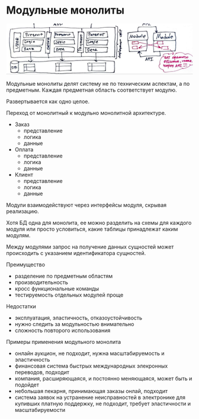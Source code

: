 # Модульные монолиты

![Модульные монолиты](img/07_01.png)

Модульные монолиты делят систему не по техническим аспектам, а по предметным.
Каждая предметная область соответствует модулю.

Развертывается как одно целое.

Переход от монолитный к модульно монолитной архитектуре.
- Заказ
  - представление
  - логика
  - данные
- Оплата
  - представление
  - логика
  - данные
- Клиент
  - представление
  - логика
  - данные

Модули взаимодействуют через интерфейсы модуля, скрывая реализацию.

Хотя БД одна для монолита, ее можно разделить на схемы для каждого модуля или просто условиться, 
какие таблицы принадлежат каким модулям.

Между модулями запрос на получение данных сущностей может происходить с указанием
идентификатора сущностей.

Преимущество
- разделение по предметным областям
- производительность
- кросс функциональные команды
- тестируемость отдельных модулей проще

Недостатки
- эксплуатация, эластичность, отказоустойчивость
- нужно следить за модульностью внимательно
- сложность повторого использования

Примеры применения модульного монолита
- онлайн аукцион, не подходит, нужна масштабируемость и эластичность
- финансовая система быстрых международных элекронных переводов, подходит
- компания, расширяющаяся, и постоянно меняющаяся, может быть и подойдет
- небольшая пекарня, принимающая заказы онлай, подходит
- система заявок на устранение неисправностей в электронике для
купивших платную поддержку, не подходит, требует эластичности и масштабируемости

